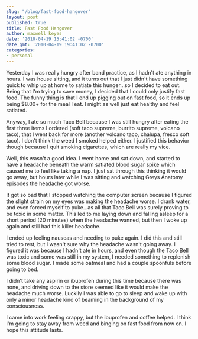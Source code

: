 ```yaml
---
slug: "/blog/fast-food-hangover"
layout: post
published: true
title: Fast Food Hangover
author: maxwell keyes
date: '2010-04-19 15:41:02 -0700'
date_gmt: '2010-04-19 19:41:02 -0700'
categories:
- personal
---
```


Yesterday I was really hungry after band practice, as I hadn't ate anything in
hours. I was house sitting, and it turns out that I just didn't have something
quick to whip up at home to satiate this hunger...so I decided to eat out. Being
that I'm trying to save money, I decided that I could only justify fast food.
The funny thing is that I end up pigging out on fast food, so it ends up being
$8.00+ for the meal I eat. I might as well just eat healthy and feel satiated.

Anyway, I ate so much Taco Bell because I was still hungry after eating the
first three items I ordered (soft taco supreme, burrito supreme, volcano taco),
that I went back for more (another volcano taco, chalupa, fresco soft taco). I
don't think the weed I smoked helped either. I justified this behavior though
because I quit smoking cigarettes, which are really my vice.

Well, this wasn't a good idea. I went home and sat down, and started to have a
headache beneath the warm satiated blood sugar spike which caused me to feel
like taking a nap. I just sat through this thinking it would go away, but hours
later while I was sitting and watching Greys Anatomy episodes the headache got
worse.

It got so bad that I stopped watching the computer screen because I figured the
slight strain on my eyes was making the headache worse. I drank water, and even
forced myself to puke...as all that Taco Bell was surely proving to be toxic in
some matter. This led to me laying down and falling asleep for a short period
(20 minutes) when the headache wanned, but then I woke up again and still had
this killer headache.

I ended up feeling nauseas and needing to puke again. I did this and still tried
to rest, but I wasn't sure why the headache wasn't going away. I figured it was
because I hadn't ate in hours, and even though the Taco Bell was toxic and some
was still in my system, I needed something to replenish some blood sugar. I made
some oatmeal and had a couple spoonfuls before going to bed.

I didn't take any aspirin or ibuprofen during this time because there was none,
and driving down to the store seemed like it would make the headache much worse.
Luckily I was able to go to sleep and wake up with only a minor headache kind of
beaming in the background of my consciousness.

I came into work feeling crappy, but the ibuprofen and coffee helped. I think
I'm going to stay away from weed and binging on fast food from now on. I hope
this attitude lasts.
